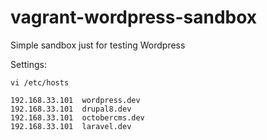 # vagrant-wordpress-sandbox
Simple sandbox just for testing Wordpress


Settings:
```
vi /etc/hosts

192.168.33.101  wordpress.dev
192.168.33.101  drupal8.dev
192.168.33.101  octobercms.dev
192.168.33.101  laravel.dev
```